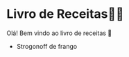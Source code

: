 # Livro de Receitas:man_cook:

Olá! Bem vindo ao livro de receitas :shallow_pan_of_food:

- Strogonoff de frango
